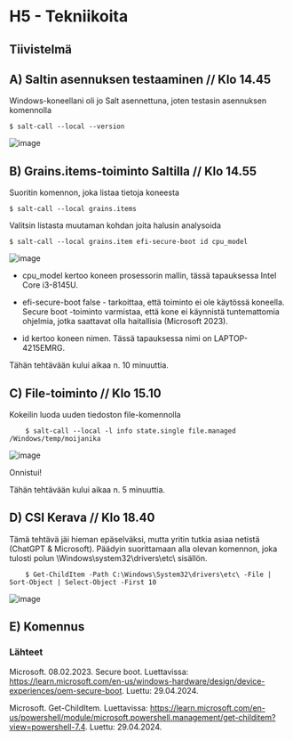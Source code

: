 # H5 - Tekniikoita

## Tiivistelmä

## A) Saltin asennuksen testaaminen // Klo 14.45

Windows-koneellani oli jo Salt asennettuna, joten testasin asennuksen komennolla

    $ salt-call --local --version

![image](https://github.com/bhd471/Palvelinten-hallinta/assets/148760837/2115bdc5-8723-482f-8165-e2140f3813b1)

## B) Grains.items-toiminto Saltilla // Klo 14.55

Suoritin komennon, joka listaa tietoja koneesta

    $ salt-call --local grains.items

Valitsin listasta muutaman kohdan joita halusin analysoida

    $ salt-call --local grains.item efi-secure-boot id cpu_model

![image](https://github.com/bhd471/Palvelinten-hallinta/assets/148760837/07f18d2d-bc50-4f3d-b3c5-e790ff9c91fa)

- cpu_model kertoo koneen prosessorin mallin, tässä tapauksessa Intel Core i3-8145U. 

- efi-secure-boot false - tarkoittaa, että toiminto ei ole käytössä koneella. Secure boot -toiminto varmistaa, että kone ei käynnistä tuntemattomia ohjelmia, jotka saattavat olla haitallisia (Microsoft 2023).

- id kertoo koneen nimen. Tässä tapauksessa nimi on LAPTOP-4215EMRG. 

Tähän tehtävään kului aikaa n. 10 minuuttia.

## C) File-toiminto // Klo 15.10

Kokeilin luoda uuden tiedoston file-komennolla

        $ salt-call --local -l info state.single file.managed                         /Windows/temp/moijanika
        

![image](https://github.com/bhd471/Palvelinten-hallinta/assets/148760837/74bc7de0-062a-4fcf-99eb-57c9f4a2400e)

Onnistui!

Tähän tehtävään kului aikaa n. 5 minuuttia.

## D) CSI Kerava // Klo 18.40

Tämä tehtävä jäi hieman epäselväksi, mutta yritin tutkia asiaa netistä (ChatGPT & Microsoft). Päädyin suorittamaan alla olevan komennon, joka tulosti polun \Windows\system32\drivers\etc\ sisällön. 

        $ Get-ChildItem -Path C:\Windows\System32\drivers\etc\ -File |             Sort-Object | Select-Object -First 10


![image](https://github.com/bhd471/Palvelinten-hallinta/assets/148760837/8c0311a6-8a02-4a4f-b313-5a20747b9698)


## E) Komennus

### Lähteet

Microsoft. 08.02.2023. Secure boot. Luettavissa: https://learn.microsoft.com/en-us/windows-hardware/design/device-experiences/oem-secure-boot. Luettu: 29.04.2024.

Microsoft. Get-ChildItem. Luettavissa: https://learn.microsoft.com/en-us/powershell/module/microsoft.powershell.management/get-childitem?view=powershell-7.4. Luettu: 29.04.2024.
